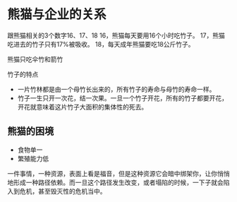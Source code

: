 # 熊猫与企业的关系

跟熊猫相关的3个数字16、17、18
16，熊猫每天要用16个小时吃竹子。
17，熊猫吃进去的竹子只有17%被吸收。
18，每天成年熊猫要吃18公斤竹子。

熊猫只吃伞竹和箭竹

竹子的特点

- 一片竹林都是由一个母竹长出来的，所有竹子的寿命与母竹的寿命一样。
- 竹子一生只开一次花，结一次果。一旦一个竹子开花，所有的竹子都要开花，开花就意味着这片竹子大面积的集体性的死去。

## 熊猫的困境

- 食物单一
- 繁殖能力低

一件事情，一种资源，表面上看是福音，但是这种资源它会暗中绑架你，让你悄悄地形成一种路径依赖。而一旦这个路径发生改变，或者塌陷的时候，一下子就会陷入到危机，甚至毁灭性的危机当中。
